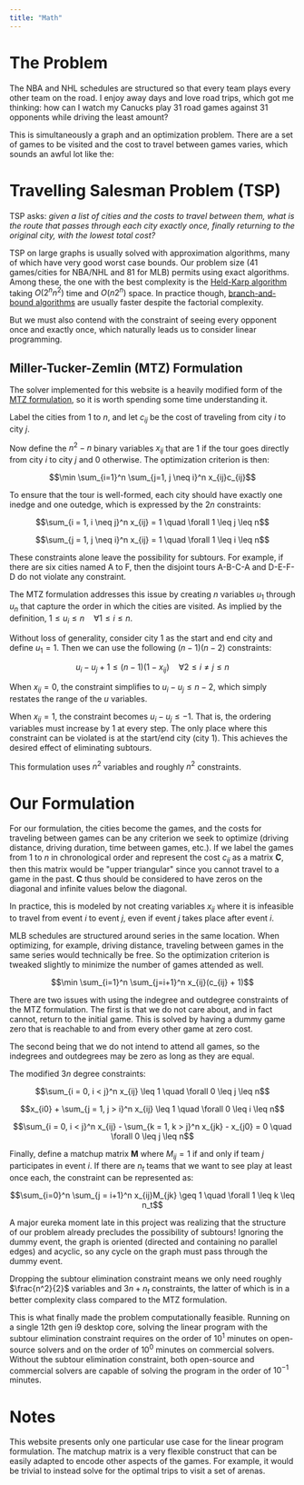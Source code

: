 ```yaml
---
title: "Math"
---
```


# The Problem
The NBA and NHL schedules are structured so that every team plays every other team on the road. I enjoy away days and love road trips, which got me thinking: how can I watch my Canucks play 31 road games against 31 opponents while driving the least amount?

This is simultaneously a graph and an optimization problem. There are a set of games to be visited and the cost to travel between games varies, which sounds an awful lot like the:

# Travelling Salesman Problem (TSP)
TSP asks: *given a list of cities and the costs to travel between them, what is the route that passes through each city exactly once, finally returning to the original city, with the lowest total cost?*

TSP on large graphs is usually solved with approximation algorithms, many of which have very good worst case bounds. Our problem size (41 games/cities for NBA/NHL and 81 for MLB) permits using exact algorithms. Among these, the one with the best complexity is the [Held-Karp algorithm](https://en.wikipedia.org/wiki/Held%E2%80%93Karp_algorithm) taking $O(2^nn^2)$ time and $O(n2^n)$ space. In practice though, [branch-and-bound algorithms](https://en.wikipedia.org/wiki/Travelling_salesman_problem#Exact_algorithms) are usually faster despite the factorial complexity.

But we must also contend with the constraint of seeing every opponent once and exactly once, which naturally leads us to consider linear programming.

## Miller-Tucker-Zemlin (MTZ) Formulation
The solver implemented for this website is a heavily modified form of the [MTZ formulation](https://en.wikipedia.org/wiki/Travelling_salesman_problem#Miller%E2%80%93Tucker%E2%80%93Zemlin_formulation), so it is worth spending some time understanding it.

Label the cities from 1 to $n$, and let $c_{ij}$ be the cost of traveling from city $i$ to city $j$.

Now define the $n^2 - n$ binary variables $x_{ij}$ that are 1 if the tour goes directly from city $i$ to city $j$ and 0 otherwise. The optimization criterion is then:

$$\min \sum_{i=1}^n \sum_{j=1, j \neq i}^n x_{ij}c_{ij}$$

To ensure that the tour is well-formed, each city should have exactly one inedge and one outedge, which is expressed by the $2n$ constraints:

$$\sum_{i = 1, i \neq j}^n x_{ij} = 1 \quad \forall 1 \leq j \leq n$$

$$\sum_{j = 1, j \neq i}^n x_{ij} = 1 \quad \forall 1 \leq i \leq n$$

These constraints alone leave the possibility for subtours. For example, if there are six cities named A to F, then the disjoint tours A-B-C-A and D-E-F-D do not violate any constraint.

The MTZ formulation addresses this issue by creating $n$ variables $u_1$ through $u_n$ that capture the order in which the cities are visited. As implied by the definition, $1 \leq u_i \leq n \quad \forall 1 \leq i \leq n$.

Without loss of generality, consider city 1 as the start and end city and define $u_1 = 1$. Then we can use the following $(n-1)(n-2)$ constraints:

$$ u_i - u_j + 1 \leq (n-1)(1-x_{ij}) \quad \forall 2 \leq i \neq j \leq n$$

When $x_{ij} = 0$, the constraint simplifies to $u_i - u_j \leq n - 2$, which simply restates the range of the $u$ variables.

When $x_{ij} = 1$, the constraint becomes $u_i - u_j \leq -1$. That is, the ordering variables must increase by 1 at every step. The only place where this constraint can be violated is at the start/end city (city 1). This achieves the desired effect of eliminating subtours.

This formulation uses $n^2$ variables and roughly $n^2$ constraints.

# Our Formulation
For our formulation, the cities become the games, and the costs for traveling between games can be any criterion we seek to optimize (driving distance, driving duration, time between games, etc.). If we label the games from $1$ to $n$ in chronological order and represent the cost $c_{ij}$ as a matrix $\mathbf{C}$, then this matrix would be "upper triangular" since you cannot travel to a game in the past. $\mathbf{C}$ thus should be considered to have zeros on the diagonal and infinite values below the diagonal.

In practice, this is modeled by not creating variables $x_{ij}$ where it is infeasible to travel from event $i$ to event $j$, even if event $j$ takes place after event $i$.

MLB schedules are structured around series in the same location. When optimizing, for example, driving distance, traveling between games in the same series would technically be free. So the optimization criterion is tweaked slightly to minimize the number of games attended as well.

$$\min \sum_{i=1}^n \sum_{j=i+1}^n x_{ij}(c_{ij} + 1)$$

There are two issues with using the indegree and outdegree constraints of the MTZ formulation. The first is that we do not care about, and in fact cannot, return to the initial game. This is solved by having a dummy game zero that is reachable to and from every other game at zero cost.

The second being that we do not intend to attend all games, so the indegrees and outdegrees may be zero as long as they are equal.

The modified $3n$ degree constraints:

$$\sum_{i = 0, i < j}^n x_{ij} \leq 1 \quad \forall 0 \leq j \leq n$$

$$x_{i0} + \sum_{j = 1, j > i}^n x_{ij} \leq 1 \quad \forall 0 \leq i \leq n$$

$$\sum_{i = 0, i < j}^n x_{ij} - \sum_{k = 1, k > j}^n x_{jk} - x_{j0} = 0 \quad \forall 0 \leq j \leq n$$

Finally, define a matchup matrix $\mathbf{M}$ where $M_{ij} = 1$ if and only if team $j$ participates in event $i$. If there are $n_t$ teams that we want to see play at least once each, the constraint can be represented as:

$$\sum_{i=0}^n \sum_{j = i+1}^n x_{ij}M_{jk} \geq 1 \quad \forall 1 \leq k \leq n_t$$

A major eureka moment late in this project was realizing that the structure of our problem already precludes the possibility of subtours! Ignoring the dummy event, the graph is oriented (directed and containing no parallel edges) and acyclic, so any cycle on the graph must pass through the dummy event.

Dropping the subtour elimination constraint means we only need roughly $\frac{n^2}{2}$ variables and $3n + n_t$ constraints, the latter of which is in a better complexity class compared to the MTZ formulation.

This is what finally made the problem computationally feasible. Running on a single 12th gen i9 desktop core, solving the linear program with the subtour elimination constraint requires on the order of $10^1$ minutes on open-source solvers and on the order of $10^0$ minutes on commercial solvers. Without the subtour elimination constraint, both open-source and commercial solvers are capable of solving the program in the order of $10^{-1}$ minutes.

# Notes
This website presents only one particular use case for the linear program formulation. The matchup matrix is a very flexible construct that can be easily adapted to encode other aspects of the games. For example, it would be trivial to instead solve for the optimal trips to visit a set of arenas.

